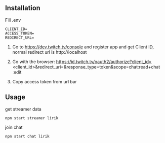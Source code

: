 

## Installation

Fill .env
```
CLIENT_ID=
ACCESS_TOKEN=
REDIRECT_URL=
```

1. Go to https://dev.twitch.tv/console and register app and get Client ID, normal redirect url is http://localhost

2. Go with the browser:
https://id.twitch.tv/oauth2/authorize?client_id=<client_id>&redirect_uri=<OAuth Redirect URLs>&response_type=token&scope=chat:read+chat:edit

3. Copy access token from url bar

## Usage

get streamer data
```
npm start streamer lirik
```

join chat
```
npm start chat lirik
```

